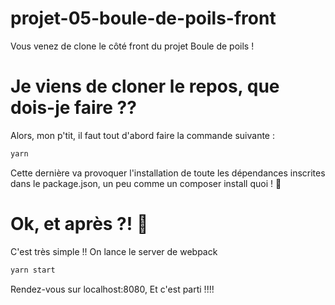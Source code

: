 # projet-05-boule-de-poils-front
Vous venez de clone le côté front du projet Boule de poils !

# Je viens de cloner le repos, que dois-je faire ??
Alors, mon p'tit, il faut tout d'abord faire la commande suivante :
```sh
yarn
```
Cette dernière va provoquer l'installation de toute les dépendances inscrites dans le package.json, 
un peu comme un composer install quoi ! 🙂

# Ok, et après ?! 🤔
C'est très simple !! On lance le server de webpack
```sh
yarn start
```
Rendez-vous sur localhost:8080, Et c'est parti !!!!
